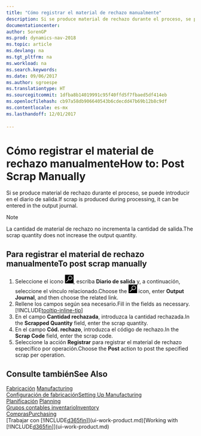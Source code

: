 ```yaml
---
title: "Cómo registrar el material de rechazo manualmente"
description: Si se produce material de rechazo durante el proceso, se puede introducir en el diario de salida. Observe que la cantidad de material de rechazo no incrementa la cantidad de salida.
documentationcenter: 
author: SorenGP
ms.prod: dynamics-nav-2018
ms.topic: article
ms.devlang: na
ms.tgt_pltfrm: na
ms.workload: na
ms.search.keywords: 
ms.date: 09/06/2017
ms.author: sgroespe
ms.translationtype: HT
ms.sourcegitcommit: 1dfba8b14019991c95f40ffd5f7fbaed5df414eb
ms.openlocfilehash: cb97a58db906640543b6cdecdd47b69b12b8c9df
ms.contentlocale: es-mx
ms.lasthandoff: 12/01/2017

---
```

# <a name="how-to-post-scrap-manually"></a><span data-ttu-id="00b9f-104">Cómo registrar el material de rechazo manualmente</span><span class="sxs-lookup"><span data-stu-id="00b9f-104">How to: Post Scrap Manually</span></span>
<span data-ttu-id="00b9f-105">Si se produce material de rechazo durante el proceso, se puede introducir en el diario de salida.</span><span class="sxs-lookup"><span data-stu-id="00b9f-105">If scrap is produced during processing, it can be entered in the output journal.</span></span> 

> [!NOTE]
> <span data-ttu-id="00b9f-106">La cantidad de material de rechazo no incrementa la cantidad de salida.</span><span class="sxs-lookup"><span data-stu-id="00b9f-106">The scrap quantity does not increase the output quantity.</span></span>  

## <a name="to-post-scrap-manually"></a><span data-ttu-id="00b9f-107">Para registrar el material de rechazo manualmente</span><span class="sxs-lookup"><span data-stu-id="00b9f-107">To post scrap manually</span></span>  
1. <span data-ttu-id="00b9f-108">Seleccione el icono ![Buscar página o informe](media/ui-search/search_small.png "icono Buscar página o informe"), escriba **Diario de salida** y, a continuación, seleccione el vínculo relacionado.</span><span class="sxs-lookup"><span data-stu-id="00b9f-108">Choose the ![Search for Page or Report](media/ui-search/search_small.png "Search for Page or Report icon") icon, enter **Output Journal**, and then choose the related link.</span></span>  
2. <span data-ttu-id="00b9f-109">Rellene los campos según sea necesario.</span><span class="sxs-lookup"><span data-stu-id="00b9f-109">Fill in the fields as necessary.</span></span> [!INCLUDE[tooltip-inline-tip](includes/tooltip-inline-tip_md.md)]  
3. <span data-ttu-id="00b9f-110">En el campo **Cantidad rechazada**, introduzca la cantidad rechazada.</span><span class="sxs-lookup"><span data-stu-id="00b9f-110">In the **Scrapped Quantity** field, enter the scrap quantity.</span></span>  
4. <span data-ttu-id="00b9f-111">En el campo **Cód. rechazo**, introduzca el código de rechazo.</span><span class="sxs-lookup"><span data-stu-id="00b9f-111">In the **Scrap Code** field, enter the scrap code.</span></span>  
5. <span data-ttu-id="00b9f-112">Seleccione la acción **Registrar** para registrar el material de rechazo específico por operación.</span><span class="sxs-lookup"><span data-stu-id="00b9f-112">Choose the **Post** action to post the specified scrap per operation.</span></span>  

## <a name="see-also"></a><span data-ttu-id="00b9f-113">Consulte también</span><span class="sxs-lookup"><span data-stu-id="00b9f-113">See Also</span></span>  
<span data-ttu-id="00b9f-114">[Fabricación](production-manage-manufacturing.md)  </span><span class="sxs-lookup"><span data-stu-id="00b9f-114">[Manufacturing](production-manage-manufacturing.md)  </span></span>  
[<span data-ttu-id="00b9f-115">Configuración de fabricación</span><span class="sxs-lookup"><span data-stu-id="00b9f-115">Setting Up Manufacturing</span></span>](production-configure-production-processes.md)  
<span data-ttu-id="00b9f-116">[Planificación](production-planning.md)    </span><span class="sxs-lookup"><span data-stu-id="00b9f-116">[Planning](production-planning.md)    </span></span>  
[<span data-ttu-id="00b9f-117">Grupos contables inventario</span><span class="sxs-lookup"><span data-stu-id="00b9f-117">Inventory</span></span>](inventory-manage-inventory.md)  
[<span data-ttu-id="00b9f-118">Compras</span><span class="sxs-lookup"><span data-stu-id="00b9f-118">Purchasing</span></span>](purchasing-manage-purchasing.md)  
<span data-ttu-id="00b9f-119">[Trabajar con [!INCLUDE[d365fin](includes/d365fin_md.md)]](ui-work-product.md)</span><span class="sxs-lookup"><span data-stu-id="00b9f-119">[Working with [!INCLUDE[d365fin](includes/d365fin_md.md)]](ui-work-product.md)</span></span>

